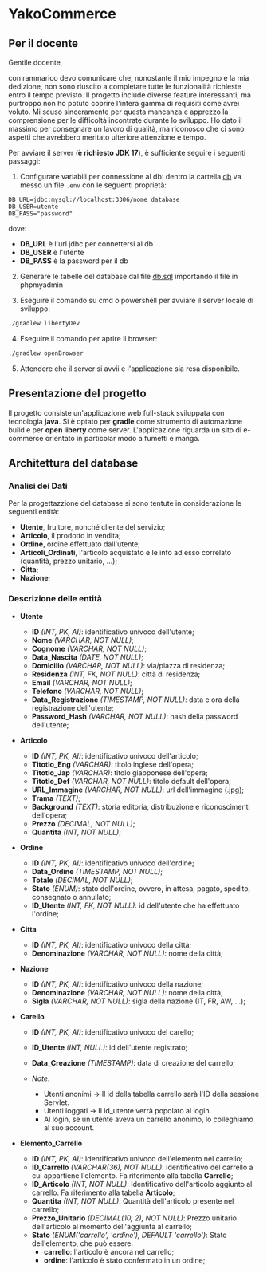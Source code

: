 # YakoCommerce

## Per il docente

Gentile docente,

con rammarico devo comunicare che, nonostante il mio impegno e la mia dedizione, non sono riuscito a completare tutte le funzionalità richieste entro il tempo previsto.
Il progetto include diverse feature interessanti, ma purtroppo non ho potuto coprire l'intera gamma di requisiti come avrei voluto.
Mi scuso sinceramente per questa mancanza e apprezzo la comprensione per le difficoltà incontrate durante lo sviluppo. Ho dato il massimo per consegnare un lavoro di qualità, ma riconosco che ci sono aspetti che avrebbero meritato ulteriore attenzione e tempo.

Per avviare il server (**è richiesto JDK 17**), è sufficiente seguire i seguenti passaggi:

1. Configurare variabili per connessione al db: dentro la cartella [db](app/src/main/resources/db) va messo un file `.env` con le seguenti proprietà:

```text
DB_URL=jdbc:mysql://localhost:3306/nome_database
DB_USER=utente
DB_PASS="password"
```

dove:

- **DB_URL** è l'url jdbc per connettersi al db
- **DB_USER** è l'utente
- **DB_PASS** è la password per il db

2. Generare le tabelle del database dal file [db.sql](app/src/main/resources/db/db.sql) importando il file in phpmyadmin

3. Eseguire il comando su cmd o powershell per avviare il server locale di sviluppo:

```bash
./gradlew libertyDev
```

4. Eseguire il comando per aprire il browser:

```bash
./gradlew openBrowser
```

5. Attendere che il server si avvii e l'applicazione sia resa disponibile.

## Presentazione del progetto

Il progetto consiste un'applicazione web full-stack sviluppata con tecnologia **java**.
Si è optato per **gradle** come strumento di automazione build e per **open liberty** come server.
L'applicazione riguarda un sito di e-commerce orientato in particolar modo a fumetti e manga.

## Architettura del database

### Analisi dei Dati

Per la progettazzione del database si sono tentute in considerazione le seguenti entità:

- **Utente**, fruitore, nonché cliente del servizio;
- **Articolo**, il prodotto in vendita;
- **Ordine**, ordine effettuato dall'utente;
- **Articoli_Ordinati**, l'articolo acquistato e le info ad esso correlato (quantità, prezzo unitario, ...);
- **Citta**;
- **Nazione**;

### Descrizione delle entità

- **Utente**

  - **ID** _(INT, PK, AI)_: identificativo univoco dell'utente;
  - **Nome** _(VARCHAR, NOT NULL)_;
  - **Cognome** _(VARCHAR, NOT NULL)_;
  - **Data_Nascita** _(DATE, NOT NULL)_;
  - **Domicilio** _(VARCHAR, NOT NULL)_: via/piazza di residenza;
  - **Residenza** _(INT, FK, NOT NULL)_: città di residenza;
  - **Email** _(VARCHAR, NOT NULL)_;
  - **Telefono** _(VARCHAR, NOT NULL)_;
  - **Data_Registrazione** _(TIMESTAMP, NOT NULL)_: data e ora della registrazione dell'utente;
  - **Password_Hash** _(VARCHAR, NOT NULL)_: hash della password dell'utente;

- **Articolo**

  - **ID** _(INT, PK, AI)_: identificativo univoco dell'articolo;
  - **Titotlo_Eng** _(VARCHAR)_: titolo inglese dell'opera;
  - **Titotlo_Jap** _(VARCHAR)_: titolo giapponese dell'opera;
  - **Titotlo_Def** _(VARCHAR, NOT NULL)_: titolo default dell'opera;
  - **URL_Immagine** _(VARCHAR, NOT NULL)_: url dell'immagine (.jpg);
  - **Trama** _(TEXT)_;
  - **Background** _(TEXT)_: storia editoria, distribuzione e riconoscimenti dell'opera;
  - **Prezzo** _(DECIMAL, NOT NULL)_;
  - **Quantita** _(INT, NOT NULL)_;

- **Ordine**

  - **ID** _(INT, PK, AI)_: identificativo univoco dell'ordine;
  - **Data_Ordine** _(TIMESTAMP, NOT NULL)_;
  - **Totale** _(DECIMAL, NOT NULL)_;
  - **Stato** _(ENUM)_: stato dell'ordine, ovvero, in attesa, pagato, spedito, consegnato o annullato;
  - **ID_Utente** _(INT, FK, NOT NULL)_: id dell'utente che ha effettuato l'ordine;

- **Citta**

  - **ID** _(INT, PK, AI)_: identificativo univoco della città;
  - **Denominazione** _(VARCHAR, NOT NULL)_: nome della città;

- **Nazione**

  - **ID** _(INT, PK, AI)_: identificativo univoco della nazione;
  - **Denominazione** _(VARCHAR, NOT NULL)_: nome della città;
  - **Sigla** _(VARCHAR, NOT NULL)_: sigla della nazione (IT, FR, AW, ...);

- **Carello**

  - **ID** _(INT, PK, AI)_: identificativo univoco del carello;
  - **ID_Utente** _(INT, NULL)_: id dell'utente registrato;
  - **Data_Creazione** _(TIMESTAMP)_: data di creazione del carrello;

  - _Note_:
    - Utenti anonimi → Il id della tabella carrello sarà l'ID della sessione Servlet.
    - Utenti loggati → Il id_utente verrà popolato al login.
    - Al login, se un utente aveva un carrello anonimo, lo colleghiamo al suo account.

- **Elemento_Carrello**

  - **ID** _(INT, PK, AI)_: Identificativo univoco dell'elemento nel carrello;
  - **ID_Carrello** _(VARCHAR(36), NOT NULL)_: Identificativo del carrello a cui appartiene l'elemento. Fa riferimento alla tabella **Carrello**;
  - **ID_Articolo** _(INT, NOT NULL)_: Identificativo dell'articolo aggiunto al carrello. Fa riferimento alla tabella **Articolo**;
  - **Quantita** _(INT, NOT NULL)_: Quantità dell'articolo presente nel carrello;
  - **Prezzo_Unitario** _(DECIMAL(10, 2), NOT NULL)_: Prezzo unitario dell'articolo al momento dell'aggiunta al carrello;
  - **Stato** _(ENUM('carrello', 'ordine'), DEFAULT 'carrello')_: Stato dell'elemento, che può essere:
    - **carrello**: l'articolo è ancora nel carrello;
    - **ordine**: l'articolo è stato confermato in un ordine;
